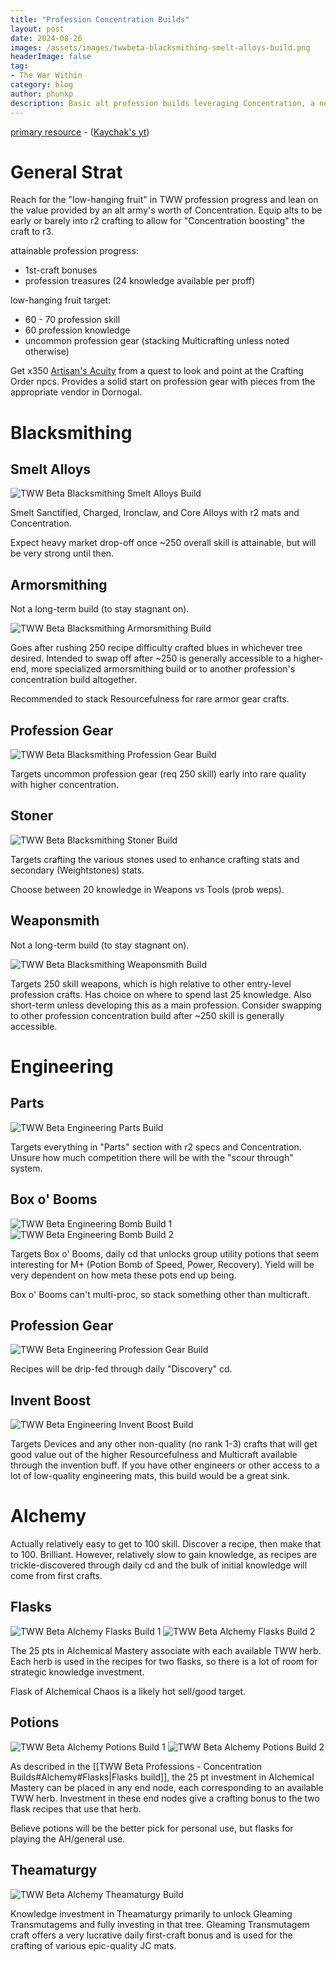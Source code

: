 ```yaml
---
title: "Profession Concentration Builds"
layout: post
date: 2024-08-26
images: /assets/images/twwbeta-blacksmithing-smelt-alloys-build.png
headerImage: false
tag:
- The War Within
category: blog
author: phunkp
description: Basic alt profession builds leveraging Concentration, a new mechanic to War Within professions
---
```


[primary resource](https://www.youtube.com/watch?v=dkNApG2_Ve0) - ([Kaychak's yt](https://www.youtube.com/@kaychak807))

# General Strat

Reach for the "low-hanging fruit" in TWW profession progress and lean on the value provided by an alt army's worth of Concentration. Equip alts to be early or barely into r2 crafting to allow for "Concentration boosting" the craft to r3.

attainable profession progress:

- 1st-craft bonuses
- profession treasures (24 knowledge available per proff)

low-hanging fruit target:

- 60 - 70 profession skill
- 60 profession knowledge
- uncommon profession gear (stacking Multicrafting unless noted otherwise)


Get x350 [Artisan's Acuity](https://www.wowhead.com/beta/item=210814/artisans-acuity) from a quest to look and point at the Crafting Order npcs. Provides a solid start on profession gear with pieces from the appropriate vendor in Dornogal.

# Blacksmithing

## Smelt Alloys

![TWW Beta Blacksmithing Smelt Alloys Build](/assets/images/twwbeta-blacksmithing-smelt-alloys-build.png)

Smelt Sanctified, Charged, Ironclaw, and Core Alloys with r2 mats and Concentration.

Expect heavy market drop-off once ~250 overall skill is attainable, but will be very strong until then.


## Armorsmithing

Not a long-term build (to stay stagnant on).

![TWW Beta Blacksmithing Armorsmithing Build](/assets/images/twwbeta-blacksmithing-armorsmith-build.png)

Goes after rushing 250 recipe difficulty crafted blues in whichever tree desired. Intended to swap off after ~250 is generally accessible to a higher-end, more specialized armorsmithing build or to another profession's concentration build altogether.

Recommended to stack Resourcefulness for rare armor gear crafts.


## Profession Gear

![TWW Beta Blacksmithing Profession Gear Build](/assets/images/twwbeta-blacksmithing-profession-gear-build.png)

Targets uncommon profession gear (req 250 skill) early into rare quality with higher concentration.

## Stoner

![TWW Beta Blacksmithing Stoner Build](/assets/images/twwbeta-blacksmithing-stoner-build.png)

Targets crafting the various stones used to enhance crafting stats and secondary (Weightstones) stats.

Choose between 20 knowledge in Weapons vs Tools (prob weps).


## Weaponsmith

Not a long-term build (to stay stagnant on).

![TWW Beta Blacksmithing Weaponsmith Build](/assets/images/twwbeta-blacksmithing-weaponsmith-build.png)

Targets 250 skill weapons, which is high relative to other entry-level profession crafts. Has choice on where to spend last 25 knowledge. Also short-term unless developing this as a main profession. Consider swapping to other profession concentration build after ~250 skill is generally accessible.


# Engineering

## Parts

![TWW Beta Engineering Parts Build](/assets/images/twwbeta-engineering-parts-build.png)

Targets everything in "Parts" section with r2 specs and Concentration. Unsure how much competition there will be with the "scour through" system.


## Box o' Booms

![TWW Beta Engineering Bomb Build 1](/assets/images/twwbeta-engineering-bomb-build-1.png)
![TWW Beta Engineering Bomb Build 2](/assets/images/twwbeta-engineering-bomb-build-2.png)

Targets Box o' Booms, daily cd that unlocks group utility potions that seem interesting for M+ (Potion Bomb of Speed, Power, Recovery). Yield will be very dependent on how meta these pots end up being.

Box o' Booms can't multi-proc, so stack something other than multicraft.


## Profession Gear

![TWW Beta Engineering Profession Gear Build](/assets/images/twwbeta-engineering-parts-build.png)

Recipes will be drip-fed through daily "Discovery" cd.


## Invent Boost

![TWW Beta Engineering Invent Boost Build](/assets/images/twwbeta-engineering-invent-boost-build.png)

Targets Devices and any other non-quality (no rank 1-3) crafts that will get good value out of the higher Resourcefulness and Multicraft available through the invention buff. If you have other engineers or other access to a lot of low-quality engineering mats, this build would be a great sink.


# Alchemy

Actually relatively easy to get to 100 skill. Discover a recipe, then make that to 100. Brilliant. However, relatively slow to gain knowledge, as recipes are trickle-discovered through daily cd and the bulk of initial knowledge will come from first crafts.

## Flasks

![TWW Beta Alchemy Flasks Build 1](/assets/images/twwbeta-alchemy-flasks-build-1.png)
![TWW Beta Alchemy Flasks Build 2](/assets/images/twwbeta-alchemy-flasks-build-2.png)

The 25 pts in Alchemical Mastery associate with each available TWW herb. Each herb is used in the recipes for two flasks, so there is a lot of room for strategic knowledge investment.

Flask of Alchemical Chaos is a likely hot sell/good target.


## Potions

![TWW Beta Alchemy Potions Build 1](/assets/images/twwbeta-alchemy-potions-build-1.png)
![TWW Beta Alchemy Potions Build 2](/assets/images/twwbeta-alchemy-potions-build-2.png)

As described in the [[TWW Beta Professions - Concentration Builds#Alchemy#Flasks|Flasks build]], the 25 pt investment in Alchemical Mastery can be placed in any end node, each corresponding to an available TWW herb. Investment in these end nodes give a crafting bonus to the two flask recipes that use that herb.

Believe potions will be the better pick for personal use, but flasks for playing the AH/general use.


## Theamaturgy


![TWW Beta Alchemy Theamaturgy Build](/assets/images/twwbeta-alchemy-theamaturgy-build.png)

Knowledge investment in Theamaturgy primarily to unlock Gleaming Transmutagems and fully investing in that tree. Gleaming Transmutagem craft offers a very lucrative daily first-craft bonus and is used for the crafting of various epic-quality JC mats.
